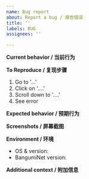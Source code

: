 ```yaml
---
name: Bug report
about: Report a bug / 报告错误
title: ''
labels: BUG
assignees: ''

---
```


**Current behavior / 当前行为**

**To Reproduce / 复现步骤**
1. Go to '...'
2. Click on '....'
3. Scroll down to '....'
4. See error

**Expected behavior / 预期行为**

**Screenshots / 屏幕截图**

**Environment / 环境**
 - OS & version:
 - BangumiNet version:

**Additional context / 附加信息**
